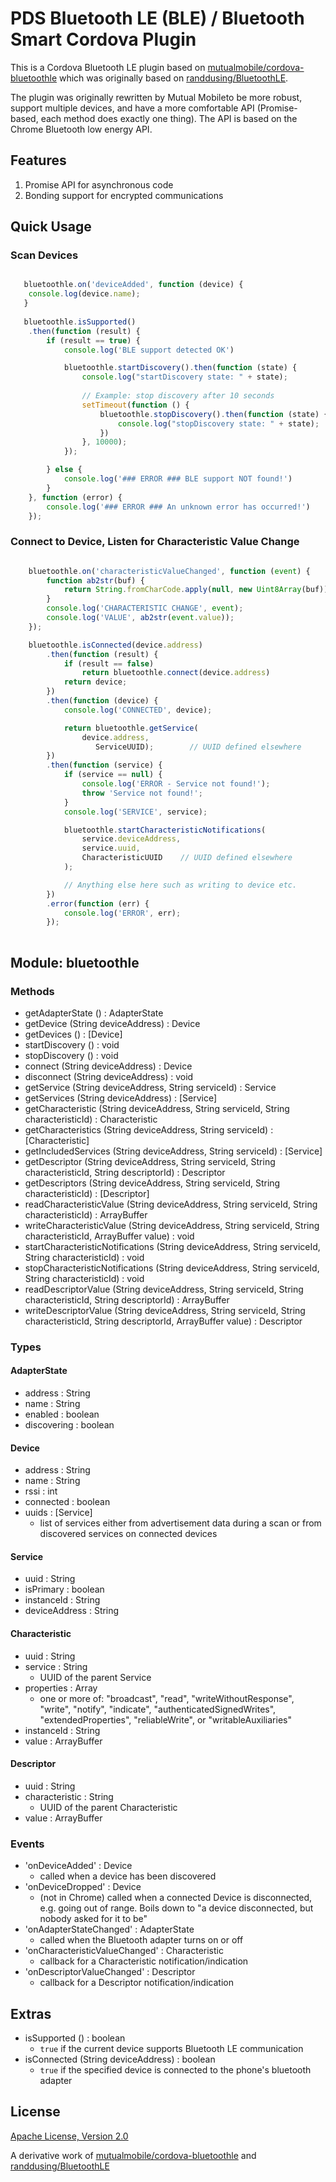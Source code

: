 PDS Bluetooth LE (BLE) / Bluetooth Smart Cordova Plugin
=======================================================

This is a Cordova Bluetooth LE plugin based on [mutualmobile/cordova-bluetoothle](https://github.com/mutualmobile/cordova-bluetoothle) which was originally based on
[randdusing/BluetoothLE](https://github.com/randdusing/BluetoothLE).

The plugin was originally rewritten by Mutual Mobileto be more robust, support
multiple devices, and have a more comfortable API (Promise-based, each method
does exactly one thing). The API is based on the Chrome Bluetooth low energy API.

## Features

1. Promise API for asynchronous code
2. Bonding support for encrypted communications


Quick Usage
---------------------------------------------------------------------------------


### Scan Devices

```js

   bluetoothle.on('deviceAdded', function (device) {
   	console.log(device.name);
   }
   
   bluetoothle.isSupported()
   	.then(function (result) {
        if (result == true) {
            console.log('BLE support detected OK')

            bluetoothle.startDiscovery().then(function (state) {
                console.log("startDiscovery state: " + state);
                
                // Example: stop discovery after 10 seconds
                setTimeout(function () {
                    bluetoothle.stopDiscovery().then(function (state) {
                        console.log("stopDiscovery state: " + state);
                    })
                }, 10000);
            });

        } else {
            console.log('### ERROR ### BLE support NOT found!')
        }
	}, function (error) {
    	console.log('### ERROR ### An unknown error has occurred!')
	});

```

### Connect to Device, Listen for Characteristic Value Change

```js

    bluetoothle.on('characteristicValueChanged', function (event) {
        function ab2str(buf) {
            return String.fromCharCode.apply(null, new Uint8Array(buf));
        }
        console.log('CHARACTERISTIC CHANGE', event);
        console.log('VALUE', ab2str(event.value));
    });

    bluetoothle.isConnected(device.address)
        .then(function (result) {
            if (result == false)
                return bluetoothle.connect(device.address)
            return device;
        })
        .then(function (device) {
            console.log('CONNECTED', device);

            return bluetoothle.getService(
                device.address,
				   ServiceUUID);        // UUID defined elsewhere
        })
        .then(function (service) {
            if (service == null) {
                console.log('ERROR - Service not found!');
                throw 'Service not found!';
            }
            console.log('SERVICE', service);

            bluetoothle.startCharacteristicNotifications(
                service.deviceAddress,
                service.uuid,
                CharacteristicUUID    // UUID defined elsewhere
            );

            // Anything else here such as writing to device etc.
        })
        .error(function (err) {
            console.log('ERROR', err);
        });
        
```

		
Module: bluetoothle
---------------------------------------------------------------------------------


### Methods

* getAdapterState () : AdapterState
* getDevice (String deviceAddress) : Device
* getDevices () : [Device]
* startDiscovery () : void
* stopDiscovery () : void
* connect (String deviceAddress) : Device
* disconnect (String deviceAddress) : void
* getService (String deviceAddress, String serviceId) : Service
* getServices (String deviceAddress) : [Service]
* getCharacteristic (String deviceAddress, String serviceId, String characteristicId) : Characteristic
* getCharacteristics (String deviceAddress, String serviceId) : [Characteristic]
* getIncludedServices (String deviceAddress, String serviceId) : [Service]
* getDescriptor (String deviceAddress, String serviceId, String characteristicId, String descriptorId) : Descriptor
* getDescriptors (String deviceAddress, String serviceId, String characteristicId) : [Descriptor]
* readCharacteristicValue (String deviceAddress, String serviceId, String characteristicId) : ArrayBuffer
* writeCharacteristicValue (String deviceAddress, String serviceId, String characteristicId, ArrayBuffer value) : void
* startCharacteristicNotifications (String deviceAddress, String serviceId, String characteristicId) : void
* stopCharacteristicNotifications (String deviceAddress, String serviceId, String characteristicId) : void
* readDescriptorValue (String deviceAddress, String serviceId, String characteristicId, String descriptorId) : ArrayBuffer
* writeDescriptorValue (String deviceAddress, String serviceId, String characteristicId, String descriptorId, ArrayBuffer value) : Descriptor

### Types

#### AdapterState

* address : String
* name : String
* enabled : boolean
* discovering : boolean

#### Device

* address : String
* name : String
* rssi : int
* connected : boolean
* uuids : [Service]
  - list of services either from advertisement data during a scan or from
    discovered services on connected devices

#### Service

* uuid : String
* isPrimary : boolean
* instanceId : String
* deviceAddress : String

#### Characteristic

* uuid : String
* service : String
  - UUID of the parent Service
* properties : Array
  - one or more of: "broadcast", "read", "writeWithoutResponse", "write",
    "notify", "indicate", "authenticatedSignedWrites", "extendedProperties",
    "reliableWrite", or "writableAuxiliaries"
* instanceId : String
* value : ArrayBuffer

#### Descriptor

* uuid : String
* characteristic : String
  - UUID of the parent Characteristic
* value : ArrayBuffer

### Events

* 'onDeviceAdded' : Device
  - called when a device has been discovered
* 'onDeviceDropped' : Device
  - (not in Chrome) called when a connected Device is disconnected, e.g. going
    out of range. Boils down to "a device disconnected, but nobody asked for it
    to be"
* 'onAdapterStateChanged' : AdapterState
  - called when the Bluetooth adapter turns on or off
* 'onCharacteristicValueChanged' : Characteristic
  - callback for a Characteristic notification/indication
* 'onDescriptorValueChanged' : Descriptor
  - callback for a Descriptor notification/indication


Extras
------

* isSupported () : boolean
  - `true` if the current device supports Bluetooth LE communication
* isConnected (String deviceAddress) : boolean
  - `true` if the specified device is connected to the phone's bluetooth adapter


License
-------

[Apache License, Version 2.0](https://www.apache.org/licenses/LICENSE-2.0.html)

A derivative work of [mutualmobile/cordova-bluetoothle](https://github.com/mutualmobile/cordova-bluetoothle) and [randdusing/BluetoothLE](https://github.com/randdusing/BluetoothLE)
